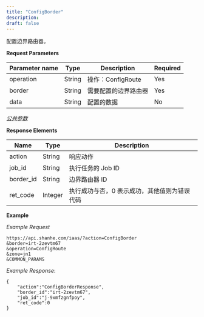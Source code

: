 ```yaml
---
title: "ConfigBorder"
description: 
draft: false
---
```




配置边界路由器。


**Request Parameters**

| Parameter name | Type | Description | Required |
| --- | --- | --- | --- |
| operation | String | 操作：ConfigRoute | Yes |
| border | String | 需要配置的边界路由器 | Yes |
| data | String | 配置的数据 | No |

[_公共参数_](../../../parameters/)

**Response Elements**

| Name | Type | Description |
| --- | --- | --- |
| action | String | 响应动作 |
| job_id | String | 执行任务的 Job ID |
| border_id | String | 边界路由器 ID |
| ret_code | Integer | 执行成功与否，0 表示成功，其他值则为错误代码 |

**Example**

_Example Request_

```
https://api.shanhe.com/iaas/?action=ConfigBorder
&border=irt-2zevtm67
&operation=ConfigRoute
&zone=jn1
&COMMON_PARAMS
```

_Example Response_:

```
{
    "action":"ConfigBorderResponse",
    "border_id":"irt-2zevtm67",
    "job_id":"j-9xmfzgnfpoy",
    "ret_code":0
}
```
